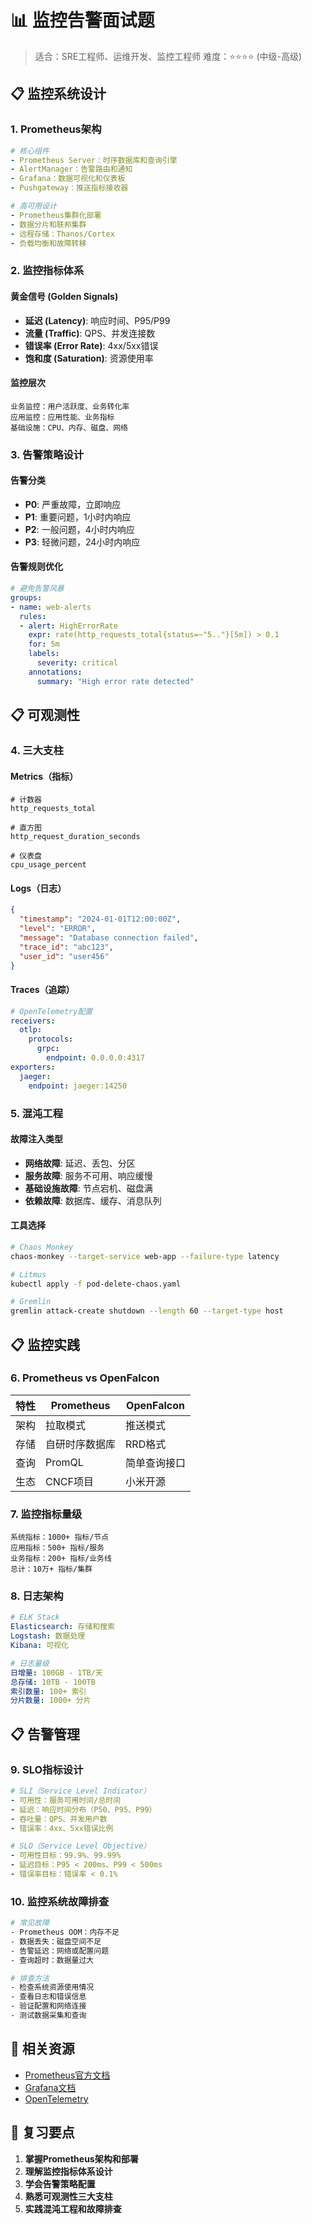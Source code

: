 # 📊 监控告警面试题

> 适合：SRE工程师、运维开发、监控工程师
> 难度：⭐⭐⭐⭐ (中级-高级)

## 📋 监控系统设计

### 1. Prometheus架构

```yaml
# 核心组件
- Prometheus Server：时序数据库和查询引擎
- AlertManager：告警路由和通知
- Grafana：数据可视化和仪表板
- Pushgateway：推送指标接收器

# 高可用设计
- Prometheus集群化部署
- 数据分片和联邦集群
- 远程存储：Thanos/Cortex
- 负载均衡和故障转移
```

### 2. 监控指标体系

#### 黄金信号 (Golden Signals)
- **延迟 (Latency)**: 响应时间、P95/P99
- **流量 (Traffic)**: QPS、并发连接数
- **错误率 (Error Rate)**: 4xx/5xx错误
- **饱和度 (Saturation)**: 资源使用率

#### 监控层次
```
业务监控：用户活跃度、业务转化率
应用监控：应用性能、业务指标
基础设施：CPU、内存、磁盘、网络
```

### 3. 告警策略设计

#### 告警分类
- **P0**: 严重故障，立即响应
- **P1**: 重要问题，1小时内响应
- **P2**: 一般问题，4小时内响应
- **P3**: 轻微问题，24小时内响应

#### 告警规则优化
```yaml
# 避免告警风暴
groups:
- name: web-alerts
  rules:
  - alert: HighErrorRate
    expr: rate(http_requests_total{status=~"5.."}[5m]) > 0.1
    for: 5m
    labels:
      severity: critical
    annotations:
      summary: "High error rate detected"
```

## 📋 可观测性

### 4. 三大支柱

#### Metrics（指标）
```prometheus
# 计数器
http_requests_total

# 直方图
http_request_duration_seconds

# 仪表盘
cpu_usage_percent
```

#### Logs（日志）
```json
{
  "timestamp": "2024-01-01T12:00:00Z",
  "level": "ERROR",
  "message": "Database connection failed",
  "trace_id": "abc123",
  "user_id": "user456"
}
```

#### Traces（追踪）
```yaml
# OpenTelemetry配置
receivers:
  otlp:
    protocols:
      grpc:
        endpoint: 0.0.0.0:4317
exporters:
  jaeger:
    endpoint: jaeger:14250
```

### 5. 混沌工程

#### 故障注入类型
- **网络故障**: 延迟、丢包、分区
- **服务故障**: 服务不可用、响应缓慢
- **基础设施故障**: 节点宕机、磁盘满
- **依赖故障**: 数据库、缓存、消息队列

#### 工具选择
```bash
# Chaos Monkey
chaos-monkey --target-service web-app --failure-type latency

# Litmus
kubectl apply -f pod-delete-chaos.yaml

# Gremlin
gremlin attack-create shutdown --length 60 --target-type host
```

## 📋 监控实践

### 6. Prometheus vs OpenFalcon

| 特性 | Prometheus | OpenFalcon |
|------|------------|------------|
| 架构 | 拉取模式 | 推送模式 |
| 存储 | 自研时序数据库 | RRD格式 |
| 查询 | PromQL | 简单查询接口 |
| 生态 | CNCF项目 | 小米开源 |

### 7. 监控指标量级

```
系统指标：1000+ 指标/节点
应用指标：500+ 指标/服务
业务指标：200+ 指标/业务线
总计：10万+ 指标/集群
```

### 8. 日志架构

```yaml
# ELK Stack
Elasticsearch: 存储和搜索
Logstash: 数据处理
Kibana: 可视化

# 日志量级
日增量: 100GB - 1TB/天
总存储: 10TB - 100TB
索引数量: 100+ 索引
分片数量: 1000+ 分片
```

## 📋 告警管理

### 9. SLO指标设计

```yaml
# SLI（Service Level Indicator）
- 可用性：服务可用时间/总时间
- 延迟：响应时间分布（P50、P95、P99）
- 吞吐量：QPS、并发用户数
- 错误率：4xx、5xx错误比例

# SLO（Service Level Objective）
- 可用性目标：99.9%、99.99%
- 延迟目标：P95 < 200ms、P99 < 500ms
- 错误率目标：错误率 < 0.1%
```

### 10. 监控系统故障排查

```bash
# 常见故障
- Prometheus OOM：内存不足
- 数据丢失：磁盘空间不足
- 告警延迟：网络或配置问题
- 查询超时：数据量过大

# 排查方法
- 检查系统资源使用情况
- 查看日志和错误信息
- 验证配置和网络连接
- 测试数据采集和查询
```

## 🔗 相关资源

- [Prometheus官方文档](https://prometheus.io/docs/)
- [Grafana文档](https://grafana.com/docs/)
- [OpenTelemetry](https://opentelemetry.io/)

## 📝 复习要点

1. **掌握Prometheus架构和部署**
2. **理解监控指标体系设计**
3. **学会告警策略配置**
4. **熟悉可观测性三大支柱**
5. **实践混沌工程和故障排查**
